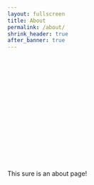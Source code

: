 ```yaml
---
layout: fullscreen
title: About
permalink: /about/
shrink_header: true
after_banner: true
---
```


<div style="height: 15rem;"></div>

This sure is an about page!
